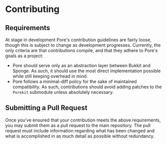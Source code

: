 Contributing
============

Requirements
------------
At stage in development Pore's contribution guidelines are fairly loose, though this is subject to change as development
progresses. Currently, the only criteria are that contributions compile, and that they adhere to Pore's goals as a
project:
- Pore should serve only as an abstraction layer between Bukkit and Sponge.
    As such, it should use the most direct implementation possible while still keeping overhead in mind.
- Pore follows a minimal-diff policy for the sake of maintained compatibility.
    As such, contributions should avoid adding patches to the `Porekit` submodule unless absolutely necessary.

Submitting a Pull Request
-------------------------
Once you've ensured that your contribution meets the above requirements, you may submit them as a pull request to the
main repository. The pull request must include information regarding what has been changed and what is accomplished in
as much detail as possible without redundancy.
